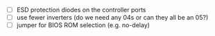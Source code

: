 - [ ] ESD protection diodes on the controller ports
- [ ] use fewer inverters (do we need any 04s or can they all be an 05?)
- [ ] jumper for BIOS ROM selection (e.g. no-delay)
